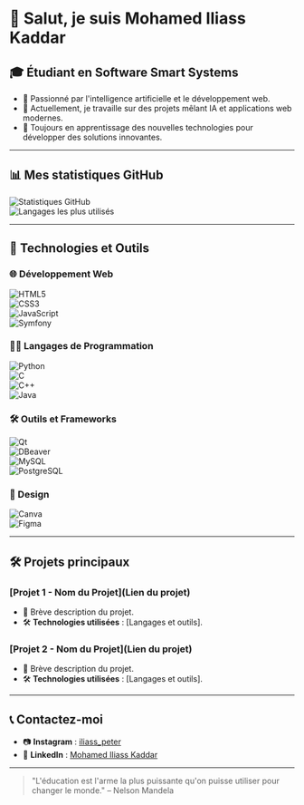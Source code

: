 # 👋 Salut, je suis Mohamed Iliass Kaddar  

## 🎓 Étudiant en Software Smart Systems  
- 🧠 Passionné par l'intelligence artificielle et le développement web.  
- 🔭 Actuellement, je travaille sur des projets mêlant IA et applications web modernes.  
- 🌱 Toujours en apprentissage des nouvelles technologies pour développer des solutions innovantes.  

---

## 📊 Mes statistiques GitHub  
![Statistiques GitHub](https://github-readme-stats.vercel.app/api?username=VotrePseudoGitHub&show_icons=true&theme=radical)  
![Langages les plus utilisés](https://github-readme-stats.vercel.app/api/top-langs/?username=VotrePseudoGitHub&layout=compact&theme=radical)

---

## 🔧 Technologies et Outils  

### 🌐 Développement Web  
![HTML5](https://img.shields.io/badge/HTML5-E34F26?style=for-the-badge&logo=html5&logoColor=white)  
![CSS3](https://img.shields.io/badge/CSS3-1572B6?style=for-the-badge&logo=css3&logoColor=white)  
![JavaScript](https://img.shields.io/badge/JavaScript-F7DF1E?style=for-the-badge&logo=javascript&logoColor=black)  
![Symfony](https://img.shields.io/badge/Symfony-000000?style=for-the-badge&logo=symfony&logoColor=white)

### 🧑‍💻 Langages de Programmation  
![Python](https://img.shields.io/badge/Python-3776AB?style=for-the-badge&logo=python&logoColor=white)  
![C](https://img.shields.io/badge/C-00599C?style=for-the-badge&logo=c&logoColor=white)  
![C++](https://img.shields.io/badge/C++-00599C?style=for-the-badge&logo=cplusplus&logoColor=white)  
![Java](https://img.shields.io/badge/Java-007396?style=for-the-badge&logo=java&logoColor=white)

### 🛠️ Outils et Frameworks  
![Qt](https://img.shields.io/badge/Qt-41CD52?style=for-the-badge&logo=qt&logoColor=white)  
![DBeaver](https://img.shields.io/badge/DBeaver-372F49?style=for-the-badge&logo=dbeaver&logoColor=white)  
![MySQL](https://img.shields.io/badge/MySQL-4479A1?style=for-the-badge&logo=mysql&logoColor=white)  
![PostgreSQL](https://img.shields.io/badge/PostgreSQL-4169E1?style=for-the-badge&logo=postgresql&logoColor=white)  

### 🎨 Design  
![Canva](https://img.shields.io/badge/Canva-00C4CC?style=for-the-badge&logo=canva&logoColor=white)  
![Figma](https://img.shields.io/badge/Figma-F24E1E?style=for-the-badge&logo=figma&logoColor=white)  

---

## 🛠️ Projets principaux  
### **[Projet 1 - Nom du Projet](Lien du projet)**  
- 📝 Brève description du projet.  
- 🛠️ **Technologies utilisées** : [Langages et outils].  

### **[Projet 2 - Nom du Projet](Lien du projet)**  
- 📝 Brève description du projet.  
- 🛠️ **Technologies utilisées** : [Langages et outils].  

---

## 📞 Contactez-moi  
- 📷 **Instagram** : [iliass_peter](https://www.instagram.com/iliass_peter/profilecard/?igsh=eXN4eW85NWRkNjJt)  
- 💼 **LinkedIn** : [Mohamed Iliass Kaddar](https://www.linkedin.com/in/mohamed-iliass-kaddar-002039325?utm_source=share&utm_campaign=share_via&utm_content=profile&utm_medium=android_app)

---

> "L'éducation est l'arme la plus puissante qu'on puisse utiliser pour changer le monde." – Nelson Mandela
